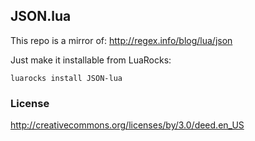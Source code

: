
JSON.lua
----

This repo is a mirror of: http://regex.info/blog/lua/json

Just make it installable from LuaRocks:

```
luarocks install JSON-lua
```

### License

http://creativecommons.org/licenses/by/3.0/deed.en_US
